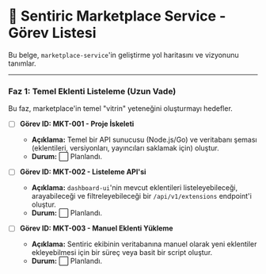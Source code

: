 # 🛒 Sentiric Marketplace Service - Görev Listesi

Bu belge, `marketplace-service`'in geliştirme yol haritasını ve vizyonunu tanımlar.

---

### Faz 1: Temel Eklenti Listeleme (Uzun Vade)

Bu faz, marketplace'in temel "vitrin" yeteneğini oluşturmayı hedefler.

-   [ ] **Görev ID: MKT-001 - Proje İskeleti**
    *   **Açıklama:** Temel bir API sunucusu (Node.js/Go) ve veritabanı şeması (eklentileri, versiyonları, yayıncıları saklamak için) oluştur.
    *   **Durum:** ⬜ Planlandı.

-   [ ] **Görev ID: MKT-002 - Listeleme API'si**
    *   **Açıklama:** `dashboard-ui`'nin mevcut eklentileri listeleyebileceği, arayabileceği ve filtreleyebileceği bir `/api/v1/extensions` endpoint'i oluştur.
    *   **Durum:** ⬜ Planlandı.

-   [ ] **Görev ID: MKT-003 - Manuel Eklenti Yükleme**
    *   **Açıklama:** Sentiric ekibinin veritabanına manuel olarak yeni eklentiler ekleyebilmesi için bir süreç veya basit bir script oluştur.
    *   **Durum:** ⬜ Planlandı.